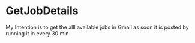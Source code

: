 # GetJobDetails
My Intention is to get the alll available jobs in Gmail as soon it is posted by running it in every 30 min
